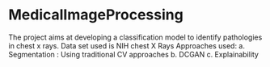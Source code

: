 # MedicalImageProcessing

The project aims at developing a classification model to identify pathologies in chest x rays. Data set used is NIH chest X Rays
Approaches used:
a. Segmentation : Using traditional CV approaches
b. DCGAN
c. Explainability

